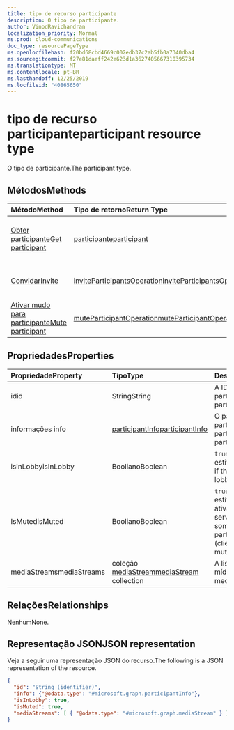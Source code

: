 ```yaml
---
title: tipo de recurso participante
description: O tipo de participante.
author: VinodRavichandran
localization_priority: Normal
ms.prod: cloud-communications
doc_type: resourcePageType
ms.openlocfilehash: f20bd68cbd4669c002edb37c2ab5fb0a7340dba4
ms.sourcegitcommit: f27e81daeff242e623d1a3627405667310395734
ms.translationtype: MT
ms.contentlocale: pt-BR
ms.lasthandoff: 12/25/2019
ms.locfileid: "40865650"
---
```

# <a name="participant-resource-type"></a><span data-ttu-id="24ac3-103">tipo de recurso participante</span><span class="sxs-lookup"><span data-stu-id="24ac3-103">participant resource type</span></span>

<span data-ttu-id="24ac3-104">O tipo de participante.</span><span class="sxs-lookup"><span data-stu-id="24ac3-104">The participant type.</span></span>

## <a name="methods"></a><span data-ttu-id="24ac3-105">Métodos</span><span class="sxs-lookup"><span data-stu-id="24ac3-105">Methods</span></span>

| <span data-ttu-id="24ac3-106">Método</span><span class="sxs-lookup"><span data-stu-id="24ac3-106">Method</span></span>                                                 | <span data-ttu-id="24ac3-107">Tipo de retorno</span><span class="sxs-lookup"><span data-stu-id="24ac3-107">Return Type</span></span>                                                 | <span data-ttu-id="24ac3-108">Descrição</span><span class="sxs-lookup"><span data-stu-id="24ac3-108">Description</span></span>                                    |
|:-------------------------------------------------------|:------------------------------------------------------------|:-----------------------------------------------|
| [<span data-ttu-id="24ac3-109">Obter participante</span><span class="sxs-lookup"><span data-stu-id="24ac3-109">Get participant</span></span>](../api/participant-get.md)           | [<span data-ttu-id="24ac3-110">participante</span><span class="sxs-lookup"><span data-stu-id="24ac3-110">participant</span></span>](participant.md)                               | <span data-ttu-id="24ac3-111">Leia as propriedades do objeto **participante** .</span><span class="sxs-lookup"><span data-stu-id="24ac3-111">Read properties of the **participant** object.</span></span> |
| [<span data-ttu-id="24ac3-112">Convidar</span><span class="sxs-lookup"><span data-stu-id="24ac3-112">Invite</span></span>](../api/participant-invite.md)                 | [<span data-ttu-id="24ac3-113">inviteParticipantsOperation</span><span class="sxs-lookup"><span data-stu-id="24ac3-113">inviteParticipantsOperation</span></span>](../resources/inviteparticipantsoperation.md)                        | <span data-ttu-id="24ac3-114">Convidar um participante para a chamada.</span><span class="sxs-lookup"><span data-stu-id="24ac3-114">Invite a participant to the call.</span></span>              |
| [<span data-ttu-id="24ac3-115">Ativar mudo para participante</span><span class="sxs-lookup"><span data-stu-id="24ac3-115">Mute participant</span></span>](../api/participant-mute.md)         | [<span data-ttu-id="24ac3-116">muteParticipantOperation</span><span class="sxs-lookup"><span data-stu-id="24ac3-116">muteParticipantOperation</span></span>](muteparticipantoperation.md)     | <span data-ttu-id="24ac3-117">Tirar o áudio de um participante em uma chamada.</span><span class="sxs-lookup"><span data-stu-id="24ac3-117">Mute a participant in a call.</span></span>                  |

## <a name="properties"></a><span data-ttu-id="24ac3-118">Propriedades</span><span class="sxs-lookup"><span data-stu-id="24ac3-118">Properties</span></span>

| <span data-ttu-id="24ac3-119">Propriedade</span><span class="sxs-lookup"><span data-stu-id="24ac3-119">Property</span></span>             | <span data-ttu-id="24ac3-120">Tipo</span><span class="sxs-lookup"><span data-stu-id="24ac3-120">Type</span></span>                                     | <span data-ttu-id="24ac3-121">Descrição</span><span class="sxs-lookup"><span data-stu-id="24ac3-121">Description</span></span>                                                  |
| :------------------- | :--------------------------------------- | :------------------------------------------------------------|
| <span data-ttu-id="24ac3-122">id</span><span class="sxs-lookup"><span data-stu-id="24ac3-122">id</span></span>                   | <span data-ttu-id="24ac3-123">String</span><span class="sxs-lookup"><span data-stu-id="24ac3-123">String</span></span>                                   | <span data-ttu-id="24ac3-124">A ID do participante.</span><span class="sxs-lookup"><span data-stu-id="24ac3-124">The participant ID.</span></span>                                          |
| <span data-ttu-id="24ac3-125">informações </span><span class="sxs-lookup"><span data-stu-id="24ac3-125">info</span></span>                 | [<span data-ttu-id="24ac3-126">participantInfo</span><span class="sxs-lookup"><span data-stu-id="24ac3-126">participantInfo</span></span>](participantinfo.md)    | <span data-ttu-id="24ac3-127">O participante do participante.</span><span class="sxs-lookup"><span data-stu-id="24ac3-127">The participant of the participant.</span></span>                          |
| <span data-ttu-id="24ac3-128">isInLobby</span><span class="sxs-lookup"><span data-stu-id="24ac3-128">isInLobby</span></span>            | <span data-ttu-id="24ac3-129">Booliano</span><span class="sxs-lookup"><span data-stu-id="24ac3-129">Boolean</span></span>                                  | <span data-ttu-id="24ac3-130">`true`Se o participante estiver no lobby.</span><span class="sxs-lookup"><span data-stu-id="24ac3-130">`true` if the participant is in lobby.</span></span>                          |
| <span data-ttu-id="24ac3-131">IsMuted</span><span class="sxs-lookup"><span data-stu-id="24ac3-131">isMuted</span></span>              | <span data-ttu-id="24ac3-132">Booliano</span><span class="sxs-lookup"><span data-stu-id="24ac3-132">Boolean</span></span>                                  | <span data-ttu-id="24ac3-133">`true`Se o participante estiver com mudo ativado (cliente ou servidor sem som).</span><span class="sxs-lookup"><span data-stu-id="24ac3-133">`true` if the participant is muted (client or server muted).</span></span>    |
| <span data-ttu-id="24ac3-134">mediaStreams</span><span class="sxs-lookup"><span data-stu-id="24ac3-134">mediaStreams</span></span>         | <span data-ttu-id="24ac3-135">coleção [mediaStream](mediastream.md)</span><span class="sxs-lookup"><span data-stu-id="24ac3-135">[mediaStream](mediastream.md) collection</span></span> | <span data-ttu-id="24ac3-136">A lista de fluxos de mídia.</span><span class="sxs-lookup"><span data-stu-id="24ac3-136">The list of media streams.</span></span>                                   |

## <a name="relationships"></a><span data-ttu-id="24ac3-137">Relações</span><span class="sxs-lookup"><span data-stu-id="24ac3-137">Relationships</span></span>
<span data-ttu-id="24ac3-138">Nenhum</span><span class="sxs-lookup"><span data-stu-id="24ac3-138">None.</span></span>

## <a name="json-representation"></a><span data-ttu-id="24ac3-139">Representação JSON</span><span class="sxs-lookup"><span data-stu-id="24ac3-139">JSON representation</span></span>

<span data-ttu-id="24ac3-140">Veja a seguir uma representação JSON do recurso.</span><span class="sxs-lookup"><span data-stu-id="24ac3-140">The following is a JSON representation of the resource.</span></span>

<!-- {
  "blockType": "resource",
  "optionalProperties": [

  ],
  "@odata.type": "microsoft.graph.participant"
}-->
```json
{
  "id": "String (identifier)",
  "info": {"@odata.type": "#microsoft.graph.participantInfo"},
  "isInLobby": true,
  "isMuted": true,
  "mediaStreams": [ { "@odata.type": "#microsoft.graph.mediaStream" } ]
}
```

<!-- uuid: 8fcb5dbc-d5aa-4681-8e31-b001d5168d79
2015-10-25 14:57:30 UTC -->
<!--
{
  "type": "#page.annotation",
  "description": "participant resource",
  "keywords": "",
  "section": "documentation",
  "tocPath": "",
  "suppressions": []
}
-->
